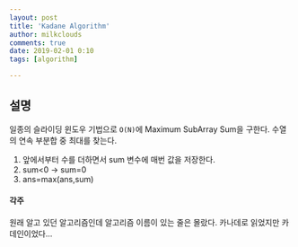 ```yaml
---
layout: post
title: 'Kadane Algorithm'
author: milkclouds
comments: true
date: 2019-02-01 0:10
tags: [algorithm]

---
```



## 설명

일종의 슬라이딩 윈도우 기법으로 `O(N)`에 Maximum SubArray Sum을 구한다.
수열의 연속 부분합 중 최대를 찾는다.

1. 앞에서부터 수를 더하면서 sum 변수에 매번 값을 저장한다.
2. sum<0 -> sum=0
3. ans=max(ans,sum)


#### 각주

원래 알고 있던 알고리즘인데 알고리즘 이름이 있는 줄은 몰랐다. 카나데로 읽었지만 카데인이었다...
